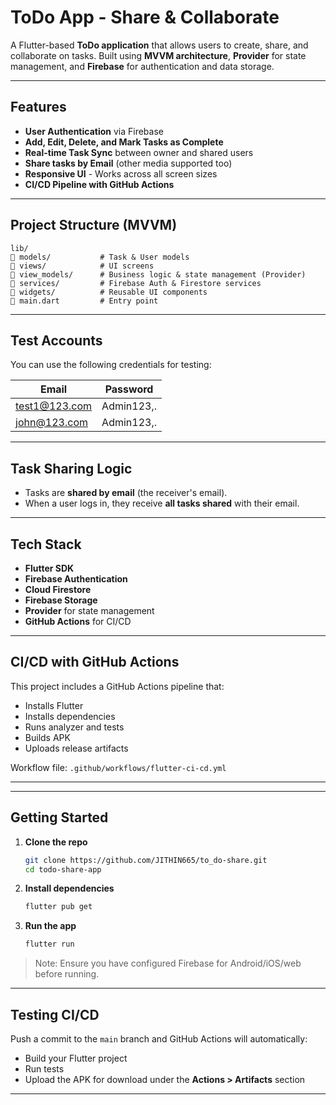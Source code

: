 
# ToDo App - Share & Collaborate

A Flutter-based **ToDo application** that allows users to create, share, and collaborate on tasks. Built using **MVVM architecture**, **Provider** for state management, and **Firebase** for authentication and data storage.

---

## Features

- **User Authentication** via Firebase
- **Add, Edit, Delete, and Mark Tasks as Complete**
- **Real-time Task Sync** between owner and shared users
- **Share tasks by Email** (other media supported too)
- **Responsive UI** - Works across all screen sizes
- **CI/CD Pipeline with GitHub Actions**

---

## Project Structure (MVVM)

```
lib/
🔹 models/           # Task & User models
🔹 views/            # UI screens
🔹 view_models/      # Business logic & state management (Provider)
🔹 services/         # Firebase Auth & Firestore services
🔹 widgets/          # Reusable UI components
🔺 main.dart         # Entry point
```

---

## Test Accounts

You can use the following credentials for testing:

| Email             | Password     |
|------------------|--------------|
| test1@123.com     | Admin123,.   |
| john@123.com      | Admin123,.   |

---

## Task Sharing Logic

- Tasks are **shared by email** (the receiver's email).
- When a user logs in, they receive **all tasks shared** with their email.

---

## Tech Stack

- **Flutter SDK**
- **Firebase Authentication**
- **Cloud Firestore**
- **Firebase Storage**
- **Provider** for state management
- **GitHub Actions** for CI/CD

---

## CI/CD with GitHub Actions

This project includes a GitHub Actions pipeline that:

- Installs Flutter
- Installs dependencies
- Runs analyzer and tests
- Builds APK
- Uploads release artifacts

Workflow file: `.github/workflows/flutter-ci-cd.yml`

---

---

## Getting Started

1. **Clone the repo**
   ```bash
   git clone https://github.com/JITHIN665/to_do-share.git
   cd todo-share-app
   ```

2. **Install dependencies**
   ```bash
   flutter pub get
   ```

3. **Run the app**
   ```bash
   flutter run
   ```

> Note: Ensure you have configured Firebase for Android/iOS/web before running.

---

## Testing CI/CD

Push a commit to the `main` branch and GitHub Actions will automatically:

- Build your Flutter project
- Run tests
- Upload the APK for download under the **Actions > Artifacts** section

---